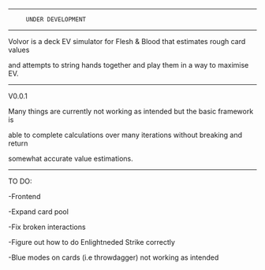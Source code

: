----------------------------------
         UNDER DEVELOPMENT
----------------------------------

Volvor is a deck EV simulator for Flesh & Blood that estimates rough card values 

and attempts to string hands together and play them in a way to maximise EV.

----------------------------------

V0.0.1

Many things are currently not working as intended but the basic framework is 

able to complete calculations over many iterations without breaking and return

somewhat accurate value estimations.

----------------------------------

TO DO:

-Frontend

-Expand card pool

-Fix broken interactions

-Figure out how to do Enlightneded Strike correctly

-Blue modes on cards (i.e throwdagger) not working as intended
